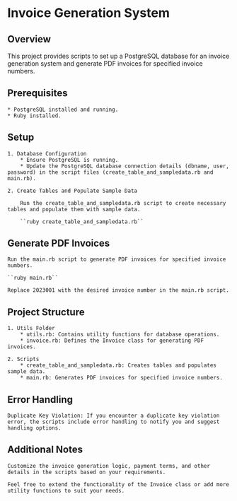 # Invoice Generation System
## Overview

This project provides scripts to set up a PostgreSQL database for an invoice generation system and generate PDF invoices for specified invoice numbers.

## Prerequisites

    * PostgreSQL installed and running.
    * Ruby installed.

## Setup

    1. Database Configuration
        * Ensure PostgreSQL is running.
        * Update the PostgreSQL database connection details (dbname, user, password) in the script files (create_table_and_sampledata.rb and main.rb).

    2. Create Tables and Populate Sample Data

        Run the create_table_and_sampledata.rb script to create necessary tables and populate them with sample data.

        ``ruby create_table_and_sampledata.rb``


## Generate PDF Invoices

    Run the main.rb script to generate PDF invoices for specified invoice numbers.

    ``ruby main.rb``

    Replace 2023001 with the desired invoice number in the main.rb script.

## Project Structure

    1. Utils Folder
        * utils.rb: Contains utility functions for database operations.
        * invoice.rb: Defines the Invoice class for generating PDF invoices.

    2. Scripts
        * create_table_and_sampledata.rb: Creates tables and populates sample data.
        * main.rb: Generates PDF invoices for specified invoice numbers.

## Error Handling

    Duplicate Key Violation: If you encounter a duplicate key violation error, the scripts include error handling to notify you and suggest handling options.

## Additional Notes

    Customize the invoice generation logic, payment terms, and other details in the scripts based on your requirements.

    Feel free to extend the functionality of the Invoice class or add more utility functions to suit your needs.